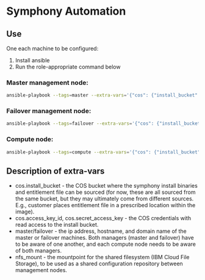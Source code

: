 # Symphony Automation

## Use

One each machine to be configured:

1. Install ansible
2. Run the role-appropriate command below

### Master management node:
```bash
ansible-playbook --tags=master --extra-vars='{"cos": {"install_bucket": "hpc-install-symphony", "access_key_id": "abc", "secret_access_key": "xyz"}, "failover": {"ip": "1.2.3.4", "hostname": "symphony-master-1", "domain": "hpc.local"}, "nfs_mount": "xyz"}' playbooks/all.yaml
```

### Failover management node:
```bash
ansible-playbook --tags=failover --extra-vars='{"cos": {"install_bucket": "hpc-install-symphony", "access_key_id": "abc", "secret_access_key": "xyz"}, "master": {"ip": "1.2.3.4", "hostname": "symphony-master-0", "domain": "hpc.local"}, "nfs_mount": "xyz"}' playbooks/all.yaml
```

### Compute node:
```bash
ansible-playbook --tags=compute --extra-vars='{"cos": {"install_bucket": "hpc-install-symphony", "access_key_id": "abc", "secret_access_key": "xyz"}, "master": {"ip": "1.2.3.4", "hostname": "symphony-master-0", "domain": "hpc.local"}, "failover": {"ip": "1.2.3.4", "hostname": "symphony-master-1", "domain": "hpc.local"}}' playbooks/all.yaml
```

## Description of extra-vars

- cos.install_bucket - the COS bucket where the symphony install binaries and entitlement file can be sourced (for now, these are all sourced from the same bucket, but they may ultimately come from different sources.  E.g., customer places entitlement file in a prescribed location within the image).
- cos.access_key_id, cos.secret_access_key - the COS credentials with read access to the install bucket.
- master/failover - the ip address, hostname, and domain name of the master or failover machines. Both managers (master and failover) have to be aware of one another, and each compute node needs to be aware of both managers.
- nfs_mount - the mountpoint for the shared filesystem (IBM Cloud File Storage), to be used as a shared configuration repository between management nodes.
